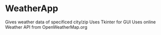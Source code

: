 # WeatherApp
Gives weather data of specificed city/zip
Uses Tkinter for GUI
Uses online Weather API from OpenWeatherMap.org
